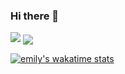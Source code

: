 ### Hi there 👋

<!--
**ef1301/ef1301** is a ✨ _special_ ✨ repository because its `README.md` (this file) appears on your GitHub profile.

Here are some ideas to get you started:

- 🔭 I’m currently working on ...
- 🌱 I’m currently learning ...
- 👯 I’m looking to collaborate on ...
- 🤔 I’m looking for help with ...
- 💬 Ask me about ...
- 📫 How to reach me: ...
- 😄 Pronouns: ...
- ⚡ Fun fact: ...
-->

<img src="https://i.pinimg.com/originals/24/69/dc/2469dc167b689508905f1e908d9d5395.gif" style="margin:auto">

<img align="center" src="https://github-readme-stats.vercel.app/api/top-langs/?username=ef1301&layout=compact&theme=dracula&langs_count=4">

[![emily's wakatime stats](https://github-readme-stats.vercel.app/api/wakatime?username=ef1301)](https://github.com/anuraghazra/github-readme-stats)

